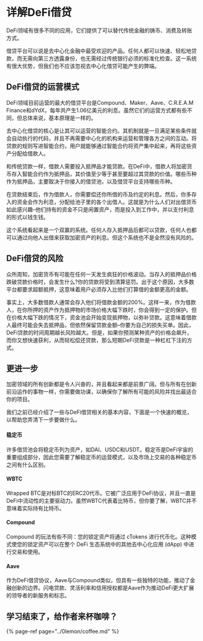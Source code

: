 # 详解DeFi借贷

DeFi领域有很多不同的应用，它们提供了可以替代传统金融的铸币、消费及转账方式。

借贷平台可以说是去中心化金融中最受欢迎的产品。任何人都可以快速、轻松地贷款，而无需向第三方透露身份，也无需经过传统银行必须的标准化检查。这一系统有很大优势，但我们也不应该忽视去中心化借贷可能产生的弊端。

## DeFi借贷的运营模式

DeFi领域目前运营的最大的借贷平台是Compound、Maker、Aave、C.R.E.A.M Finance和dYdX，每年共产生1.06亿美元的利息。虽然它们的运营方式都有些不同，但总体来说，基本原理是一样的。

去中心化借贷的核心是让其可以运营的智能合约。其机制就是一旦满足某些条件就会自动执行的代码，并且不再需要中心化的机构来运营和管理各方之间的互动。将贷款的规则写进智能合约，用户就能够通过智能合约将资产集中起来，再将这些资产分配给借款人。

和传统贷款一样，借款人需要投入抵押品才能贷款。在DeFi中，借款人将加密货币存入智能合约作为抵押品，其价值至少等于甚至要超过其贷款的价值。哪些币种作为抵押品，主要取决于你接入的借贷池，以及借贷平台支持哪些币种。

在贷款结束后，作为借款人，你需要偿还你所借的币及约定的利息。然后，你多存入的资金会作为利息，分配给池子里的各个出借人。这就是为什么人们对出借货币如此感兴趣–他们持有的资金不只是闲置资产，而是投入到工作中，并以支付利息的形式以钱生钱。

这个系统看起来是一个双赢的系统。任何人存入抵押品后都可以贷款，任何人也都可以通过向他人出借来获取加密资产的利息。但这个系统也不是全然没有风险的。

## DeFi借贷的风险

众所周知，加密货币有可能在任何一天发生疯狂的价格波动。当存入的抵押品价格跌破贷款价格时，会发生什么?你的贷款将受到清算惩罚。出于这个原因，大多数平台都要求超额抵押，这意味着用户必须存入比他们打算借的金额更高的金额。

事实上，大多数借款人通常会存入他们将借款金额的200%。这样一来，作为借款人，在你所押的资产作为抵押物的市场价格大幅下跌时，你会得到一定的保护。但在价格大幅下跌的情况下，资金池会开始变现抵押物，以弥补贷款。这意味着借款人最终可能会失去抵押品，但依然保留贷款金额–你要为自己的损失买单。因此，DeFi贷款的时间周期越长风险越大。但是，如果你预测某种资产的价格会飙升，而你又想快速获利，从而轻松偿还贷款，那么短期DeFi贷款是一种杠杠下注的方式。

## 更进一步

加密领域的所有创新都是令人兴奋的，并且看起来都是前景广阔。但与所有在创新前沿运作的事物一样，你需要做功课，以确保你了解所有可能的风险并找出最适合你的项目。

我们之前已经介绍了一些与DeFi借贷相关的基本内容，下面是一个快速的概览，以帮助您弄清下一步要做什么。

#### 稳定币

许多借贷池会将稳定币列为资产，如DAI、USDC和USDT。稳定币是DeFi宇宙的重要组成部分，因此您需要了解稳定币的运营模式，以及市场上交易的各种稳定币之间有什么区别。

#### WBTC

Wrapped BTC是对标BTC的ERC20代币。它被广泛应用于DeFi协议，并且一直是DeFi中流动性的主要驱动力。虽然WBTC代表着比特币，但你要了解，WBTC并不意味着实际持有比特币。

#### Compound

Compound 的玩法有些不同：您的锁定资产将通过 cTokens 进行代币化。这种模式使您的锁定资产可以在整个 DeFi 生态系统中的其他去中心化应用 \(dApp\) 中进行交易和使用。

#### Aave

作为DeFi借贷协议，Aave与Compound类似，但具有一些独特的功能，推动了金融创新的边界。闪电贷款、灵活利率和信用授权都是Aave作为推动DeFi更大扩展的领导者的新服务和标志。

## 学习结束了，给作者来杯咖啡？

{% page-ref page="../0lemon/coffee.md" %}

